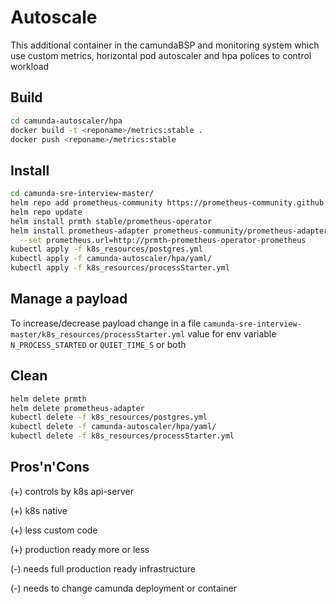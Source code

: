 # Autoscale

This additional container in the camundaBSP and monitoring system which use custom metrics,
horizontal pod autoscaler and hpa polices to control workload

## Build

```bash
cd camunda-autoscaler/hpa
docker build -t <reponame>/metrics:stable .
docker push <reponame>/metrics:stable
```

## Install

```bash
cd camunda-sre-interview-master/
helm repo add prometheus-community https://prometheus-community.github.io/helm-charts
helm repo update
helm install prmth stable/prometheus-operator
helm install prometheus-adapter prometheus-community/prometheus-adapter \
  --set prometheus.url=http://prmth-prometheus-operator-prometheus
kubectl apply -f k8s_resources/postgres.yml
kubectl apply -f camunda-autoscaler/hpa/yaml/
kubectl apply -f k8s_resources/processStarter.yml
```

## Manage a payload

To increase/decrease payload change in a file `camunda-sre-interview-master/k8s_resources/processStarter.yml`
value for env variable `N_PROCESS_STARTED` or `QUIET_TIME_S` or both

## Clean

```bash
helm delete prmth
helm delete prometheus-adapter
kubectl delete -f k8s_resources/postgres.yml
kubectl delete -f camunda-autoscaler/hpa/yaml/
kubectl delete -f k8s_resources/processStarter.yml
```

## Pros'n'Cons

(+) controls by k8s api-server

(+) k8s native

(+) less custom code

(+) production ready more or less

(-) needs full production ready infrastructure

(-) needs to change camunda deployment or container